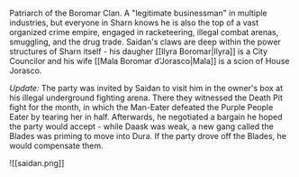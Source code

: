 Patriarch of the Boromar Clan. A "legitimate businessman" in multiple industries, but everyone in Sharn knows he is also the top of a vast organized crime empire, engaged in racketeering, illegal combat arenas, smuggling, and the drug trade. Saidan's claws are deep within the power structures of Sharn itself - his daugher [[Ilyra Boromar|Ilyra]] is a City Councilor and his wife [[Mala Boromar d'Jorasco|Mala]] is a scion of House Jorasco.

*Update:* The party was invited by Saidan to visit him in the owner's box at his illegal underground fighting arena. There they witnessed the Death Pit fight for the month, in which the Man-Eater defeated the Purple People Eater by tearing her in half. Afterwards, he negotiated a bargain he hoped the party would accept - while Daask was weak, a new gang called the Blades was priming to move into Dura. If the party drove off the Blades, he would compensate them.

![[saidan.png]]